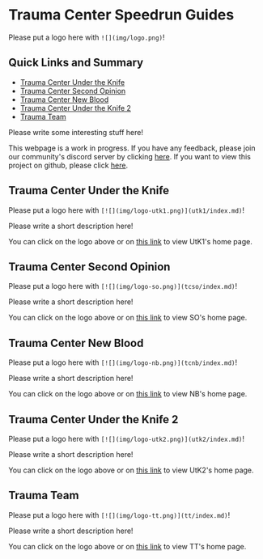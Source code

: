 # Trauma Center Speedrun Guides

Please put a logo here with `![](img/logo.png)`!

## Quick Links and Summary

* [Trauma Center Under the Knife](#utk1)
* [Trauma Center Second Opinion](#so)
* [Trauma Center New Blood](#nb)
* [Trauma Center Under the Knife 2](#utk2)
* [Trauma Team](#tt)

Please write some interesting stuff here!

This webpage is a work in progress. If you have any feedback, please join our community's discord server by clicking [here](https://discord.gg/h4qwmkY). If you want to view this project on github, please click [here](https://github.com/TraumaCenterSpeedruns/guides).

## <a id="utk1"></a>Trauma Center Under the Knife

Please put a logo here with `[![](img/logo-utk1.png)](utk1/index.md)`!

Please write a short description here!

You can click on the logo above or on [this link](utk1/index.md) to view UtK1's home page.

## <a id="so"></a>Trauma Center Second Opinion

Please put a logo here with `[![](img/logo-so.png)](tcso/index.md)`!

Please write a short description here!

You can click on the logo above or on [this link](tcso/index.md) to view SO's home page.

## <a id="nb"></a>Trauma Center New Blood

Please put a logo here with `[![](img/logo-nb.png)](tcnb/index.md)`!

Please write a short description here!

You can click on the logo above or on [this link](tcnb/index.md) to view NB's home page.

## <a id="utk2"></a>Trauma Center Under the Knife 2

Please put a logo here with `[![](img/logo-utk2.png)](utk2/index.md)`!

Please write a short description here!

You can click on the logo above or on [this link](utk2/index.md) to view UtK2's home page.

## <a id="tt"></a>Trauma Team

Please put a logo here with `[![](img/logo-tt.png)](tt/index.md)`!

Please write a short description here!

You can click on the logo above or on [this link](tt/index.md) to view TT's home page.
